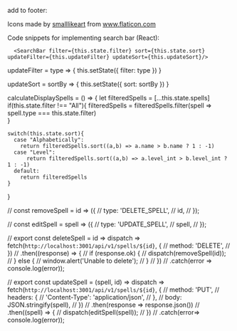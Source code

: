 add to footer:
<div>Icons made by <a href="https://www.flaticon.com/authors/smalllikeart" title="smalllikeart">smalllikeart</a> from <a href="https://www.flaticon.com/" title="Flaticon">www.flaticon.com</a></div>

Code snippets for implementing search bar (React):

      <SearchBar filter={this.state.filter} sort={this.state.sort} updateFilter={this.updateFilter} updateSort={this.updateSort}/>

  updateFilter = type  => {
    this.setState({ filter: type })
  }

  updateSort = sortBy => {
    this.setState({ sort: sortBy })
  }

  calculateDisplaySpells = () => {
    let filteredSpells = [...this.state.spells]
    if(this.state.filter !== "All"){
      filteredSpells =  filteredSpells.filter(spell => spell.type === this.state.filter)        
    } 

    switch(this.state.sort){
      case "Alphabetically":
        return filteredSpells.sort((a,b) => a.name > b.name ? 1 : -1)
      case "Level":
          return filteredSpells.sort((a,b) => a.level_int > b.level_int ? 1 : -1)
      default:
        return filteredSpells
    }
  }




// const removeSpell = id => ({
//   type: 'DELETE_SPELL',
//   id,
// });

// const editSpell = spell => ({
//   type: 'UPDATE_SPELL',
//   spell,
// });


// export const deleteSpell = id => dispatch => fetch(`http://localhost:3001/api/v1/spells/${id}`, {
//   method: 'DELETE',
// })
// .then((response) => {
//   if (response.ok) {
//     dispatch(removeSpell(id));
//   } else {
//     window.alert('Unable to delete');
//   }
// })
// .catch(error => console.log(error));

// export const updateSpell = (spell, id) => dispatch => fetch(`http://localhost:3001/api/v1/spells/${id}`, {
//   method: 'PUT',
//   headers: {
//     'Content-Type': 'application/json',
//   },
//   body: JSON.stringify(spell),
// })
// .then(response => response.json())
// .then((spell) => {
//   dispatch(editSpell(spell));
// })
// .catch(error=> console.log(error));